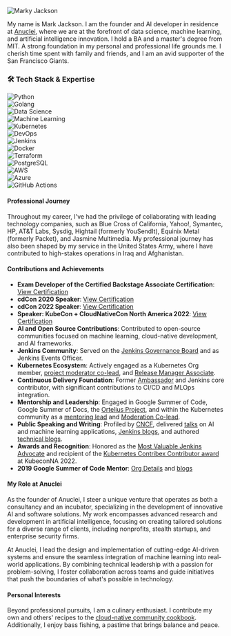 ![Marky Jackson](https://i.ibb.co/zPzLYSB/IMG-0669.jpg)

My name is Mark Jackson. I am the founder and AI developer in residence at [Anuclei](https://anuclei.com), where we are at the forefront of data science, machine learning, and artificial intelligence innovation. I hold a BA and a master's degree from MIT. A strong foundation in my personal and professional life grounds me. I cherish time spent with family and friends, and I am an avid supporter of the San Francisco Giants.

### 🛠 Tech Stack & Expertise

![Python](https://img.shields.io/badge/Python-3.9-blue?style=for-the-badge&logo=python&logoColor=white)  
![Golang](https://img.shields.io/badge/Go-1.19-blue?style=for-the-badge&logo=go&logoColor=white)  
![Data Science](https://img.shields.io/badge/Data%20Science-Analysis-informational?style=for-the-badge&logo=apache-spark&logoColor=white)  
![Machine Learning](https://img.shields.io/badge/Machine%20Learning-Modeling-important?style=for-the-badge&logo=tensorflow&logoColor=white)  
![Kubernetes](https://img.shields.io/badge/Kubernetes-Orchestration-blue?style=for-the-badge&logo=kubernetes&logoColor=white)  
![DevOps](https://img.shields.io/badge/DevOps-CICD-success?style=for-the-badge&logo=jenkins&logoColor=white)  
![Jenkins](https://img.shields.io/badge/Jenkins-Automation-orange?style=for-the-badge&logo=jenkins&logoColor=white)  
![Docker](https://img.shields.io/badge/Docker-Containerization-blue?style=for-the-badge&logo=docker&logoColor=white)  
![Terraform](https://img.shields.io/badge/Terraform-IaC-623CE4?style=for-the-badge&logo=terraform&logoColor=white)  
![PostgreSQL](https://img.shields.io/badge/PostgreSQL-Database-316192?style=for-the-badge&logo=postgresql&logoColor=white)  
![AWS](https://img.shields.io/badge/AWS-Cloud-orange?style=for-the-badge&logo=amazon-aws&logoColor=white)  
![Azure](https://img.shields.io/badge/Azure-Cloud-blue?style=for-the-badge&logo=microsoft-azure&logoColor=white)  
![GitHub Actions](https://img.shields.io/badge/GitHub%20Actions-Automation-green?style=for-the-badge&logo=github-actions&logoColor=white)  

#### Professional Journey

Throughout my career, I've had the privilege of collaborating with leading technology companies, such as Blue Cross of California, Yahoo!, Symantec, HP, AT&T Labs, Sysdig, Hightail (formerly YouSendIt), Equinix Metal (formerly Packet), and Jasmine Multimedia. My professional journey has also been shaped by my service in the United States Army, where I have contributed to high-stakes operations in Iraq and Afghanistan.

#### Contributions and Achievements

- **Exam Developer of the Certified Backstage Associate Certification**: [View Certification](https://www.credly.com/badges/1b5a6de3-e6d9-452b-8752-ff8687a94d3a)
- **cdCon 2020 Speaker**: [View Certification](https://www.credly.com/badges/b59dd708-ab91-45b9-bed2-c9d3f132efcf/public_url)
- **cdCon 2022 Speaker**: [View Certification](https://www.credly.com/badges/554b47b8-260b-4f25-8392-6825330e7103/public_url)
- **Speaker: KubeCon + CloudNativeCon North America 2022**: [View Certification](https://www.credly.com/badges/75f117fb-c312-4baf-811a-9be3d5179203/public_url)
- **AI and Open Source Contributions**: Contributed to open-source communities focused on machine learning, cloud-native development, and AI frameworks.
- **Jenkins Community**: Served on the [Jenkins Governance Board](https://groups.google.com/g/jenkinsci-dev/c/JusGlXCwbx0/m/2yHT3BFcAAAJ) and as Jenkins Events Officer.
- **Kubernetes Ecosystem**: Actively engaged as a Kubernetes Org member, [project moderator co-lead](https://github.com/kubernetes/community/pull/5783#issuecomment-841935980), and [Release Manager Associate](https://github.com/markyjackson-taulia/sig-release/blob/master/release-managers.md).
- **Continuous Delivery Foundation**: Former [Ambassador](https://cd.foundation/ambassador-program-overview-application/community-ambassador-cohort20/) and Jenkins core contributor, with significant contributions to CI/CD and MLOps integration.
- **Mentorship and Leadership**: Engaged in Google Summer of Code, Google Summer of Docs, the [Ortelius Project](https://ortelius.io), and within the Kubernetes community as a [mentoring lead](https://github.com/kubernetes/community/blob/master/mentoring/OWNERS#L6) and [Moderation Co-lead](https://github.com/kubernetes/community/blob/master/communication/moderators.md).
- **Public Speaking and Writing**: Profiled by [CNCF](https://www.cncf.io/blog/2020/02/18/why-i-contribute-to-the-open-source-community-and-you-should-too/), delivered [talks](https://www.youtube.com/watch?v=h4hKSXjCqyI) on AI and machine learning applications, [Jenkins blogs](https://www.jenkins.io/blog/authors/markyjackson-taulia/), and authored [technical blogs](https://cd.foundation/blog/2020/05/29/mlops-an-introduction/).
- **Awards and Recognition**: Honored as the [Most Valuable Jenkins Advocate](https://www.businesswire.com/news/home/20200924005128/en/DevOps-World-2020-Award-Winners-Announced) and recipient of the [Kubernetes Contribex Contributor award](https://www.kubernetes.dev/community/awards/2022/#contributor-experience) at KubeconNA 2022.
- **2019 Google Summer of Code Mentor**: [Org Details](https://summerofcode.withgoogle.com/archive/2019/organizations/4658407594786816) and [blogs](https://www.jenkins.io/blog/2019/10/08/google-summer-of-code-mentor-and-org-admin-perspective/)

#### My Role at Anuclei

As the founder of Anuclei, I steer a unique venture that operates as both a consultancy and an incubator, specializing in the development of innovative AI and software solutions. My work encompasses advanced research and development in artificial intelligence, focusing on creating tailored solutions for a diverse range of clients, including nonprofits, stealth startups, and enterprise security firms.

At Anuclei, I lead the design and implementation of cutting-edge AI-driven systems and ensure the seamless integration of machine learning into real-world applications. By combining technical leadership with a passion for problem-solving, I foster collaboration across teams and guide initiatives that push the boundaries of what's possible in technology.

#### Personal Interests

Beyond professional pursuits, I am a culinary enthusiast. I contribute my own and others' recipes to the [cloud-native community cookbook](https://github.com/cncf/cloud-native-community-cookbook). Additionally, I enjoy bass fishing, a pastime that brings balance and peace.
